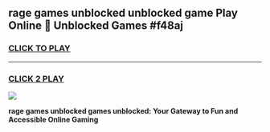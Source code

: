 
## rage games unblocked unblocked game Play Online 👋 Unblocked Games #f48aj
<h3>
<a href="https://premium.freeplayer.one?title=rage_games_unblocked&ref=21F">CLICK TO PLAY</a></h3>
<hr>

<h3>
<a href="https://premium.freeplayer.one?title=rage_games_unblocked&ref=21F">CLICK 2 PLAY</a>
  
</h3>

<a href="https://premium.freeplayer.one?title=rage_games_unblocked&ref=21F/"><img src="https://clearcache.store/games.png"></a>


**rage games unblocked games unblocked: Your Gateway to Fun and Accessible Online Gaming**
